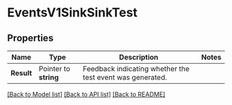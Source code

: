# EventsV1SinkSinkTest

## Properties
Name | Type | Description | Notes
------------ | ------------- | ------------- | -------------
**Result** | Pointer to **string** | Feedback indicating whether the test event was generated. |

[[Back to Model list]](../README.md#documentation-for-models) [[Back to API list]](../README.md#documentation-for-api-endpoints) [[Back to README]](../README.md)


